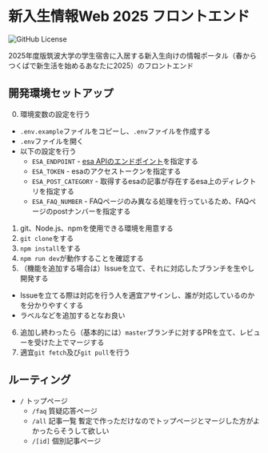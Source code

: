 # 新入生情報Web 2025 フロントエンド

![GitHub License](https://img.shields.io/github/license/ZDK-UTsukuba/hello2025-frontend)

2025年度版筑波大学の学生宿舎に入居する新入生向けの情報ポータル（春からつくばで新生活を始めるあなたに2025）のフロントエンド

## 開発環境セットアップ

0. 環境変数の設定を行う

- `.env.example`ファイルをコピーし、`.env`ファイルを作成する
- `.env`ファイルを開く
- 以下の設定を行う
  - `ESA_ENDPOINT` - [esa APIのエンドポイント](https://docs.esa.io/posts/102#%E3%83%AA%E3%82%AF%E3%82%A8%E3%82%B9%E3%83%88)を指定する
  - `ESA_TOKEN` - esaのアクセストークンを指定する
  - `ESA_POST_CATEGORY` - 取得するesaの記事が存在するesa上のディレクトリを指定する
  - `ESA_FAQ_NUMBER` - FAQページのみ異なる処理を行っているため、FAQページのpostナンバーを指定する

1. git、Node.js、npmを使用できる環境を用意する
2. `git clone`をする
3. `npm install`をする
4. `npm run dev`が動作することを確認する
5. （機能を追加する場合は）Issueを立て、それに対応したブランチを生やし開発する

- Issueを立てる際は対応を行う人を適宜アサインし、誰が対応しているのかを分かりやすくする
- ラベルなどを追加するとなお良い

6. 追加し終わったら（基本的には）`master`ブランチに対するPRを立て、レビューを受けた上でマージする
7. 適宜`git fetch`及び`git pull`を行う

## ルーティング

- `/` トップページ
  - `/faq` 質疑応答ページ
  - `/all` 記事一覧
    暫定で作っただけなのでトップページとマージした方がよかったらそうして欲しい
  - `/[id]` 個別記事ページ
